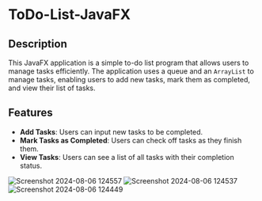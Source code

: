 # ToDo-List-JavaFX

## Description

This JavaFX application is a simple to-do list program that allows users to manage tasks efficiently. The application uses a queue and an `ArrayList` to manage tasks, enabling users to add new tasks, mark them as completed, and view their list of tasks.

## Features

- **Add Tasks**: Users can input new tasks to be completed.
- **Mark Tasks as Completed**: Users can check off tasks as they finish them.
- **View Tasks**: Users can see a list of all tasks with their completion status.


![Screenshot 2024-08-06 124557](https://github.com/user-attachments/assets/4b5a57fb-e12c-4281-83e5-1a477dfc38ef)
![Screenshot 2024-08-06 124537](https://github.com/user-attachments/assets/db2d856a-c8f0-414d-953f-34a1b56bc60b)
![Screenshot 2024-08-06 124449](https://github.com/user-attachments/assets/963b0b3b-902a-42db-a4b8-518ed2aa2d39)
